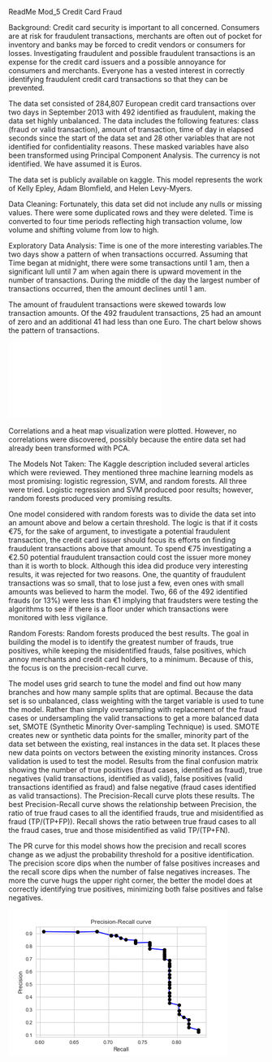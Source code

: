 ReadMe Mod_5 Credit Card Fraud

Background: Credit card security is important to all concerned. Consumers are at risk for fraudulent transactions, merchants are often out of pocket for inventory and banks may be forced to credit vendors or consumers for losses. Investigating fraudulent and possible fraudulent transactions is an expense for the credit card issuers and a possible annoyance for consumers and merchants. Everyone has a vested interest in correctly identifying fraudulent credit card transactions so that they can be prevented. 

The data set consisted of 284,807 European credit card transactions over two days in September 2013 with 492 identified as fraudulent, making the data set highly unbalanced. The data includes the following features: class (fraud or valid transaction), amount of transaction, time of day in elapsed seconds since the start of the data set and 28 other variables that are not identified for confidentiality reasons. These masked variables have also been transformed using Principal Component Analysis. The currency is not identified. We have assumed it is Euros.

The data set is publicly available on kaggle. This model represents the work of Kelly Epley, Adam Blomfield, and Helen Levy-Myers.

Data Cleaning: Fortunately, this data set did not include any nulls or missing values. There were some duplicated rows and they were deleted. Time is converted to four time periods reflecting high transaction volume, low volume and shifting volume from low to high.

Exploratory Data Analysis: Time is one of the more interesting variables.The two days show a pattern of when transactions occurred. Assuming that Time began at midnight, there were some transactions until 1 am, then a significant lull until 7 am when again there is upward movement in the number of transactions. During the middle of the day the largest number of transactions occurred, then the amount declines until 1 am. 

The amount of fraudulent transactions were skewed towards low transaction amounts. Of the 492 fraudulent transactions, 25 had an amount of zero and an additional 41 had less than one Euro. The chart below shows the pattern of transactions. 

![transaction-patterns](reports/figures/fraud_amounts.pdf)

Correlations and a heat map visualization were plotted. However, no correlations were discovered, possibly because the entire data set had already been transformed with PCA.

The Models Not Taken: The Kaggle description included several articles which were reviewed. They mentioned three machine learning models as most promising: logistic regression, SVM, and random forests. All three were tried. Logistic regression and SVM produced poor results; however, random forests produced very promising results. 

One model considered with random forests was to divide the data set into an amount above and below a certain threshold. The logic is that if it costs €75, for the sake of argument, to investigate a potential fraudulent transaction, the credit card issuer should focus its efforts on finding fraudulent transactions above that amount. To spend €75 investigating a €2.50 potential fraudulent transaction could cost the issuer more money than it is worth to block. Although this idea did produce very interesting results, it was rejected for two reasons. One, the quantity of fraudulent transactions was so small, that to lose just a few, even ones with small amounts was believed to harm the model. Two, 66 of the 492 identified frauds (or 13%) were less than €1 implying that fraudsters were testing the algorithms to see if there is a floor under which transactions were monitored with less vigilance. 

Random Forests: Random forests produced the best results. The goal in building the model is to identify the greatest number of frauds, true positives, while keeping the misidentified frauds, false positives, which annoy merchants and credit card holders, to a minimum. Because of this, the focus is on the precision-recall curve. 

The model uses grid search to tune the model and find out how many branches and how many sample splits that are optimal. Because the data set is so unbalanced, class weighting with the target variable is used to tune the model. Rather than simply oversampling with replacement of the fraud cases or undersampling the valid transactions to get a more balanced data set, SMOTE (Synthetic Minority Over-sampling Technique) is used. SMOTE creates new or synthetic data points for the smaller, minority part of the data set between the existing, real instances in the data set. It places these new data points on vectors between the existing minority instances. Cross validation is used to test the model. Results from the final confusion matrix showing the number of true positives (fraud cases, identified as fraud), true negatives (valid transactions, identified as valid), false positives (valid transactions identified as fraud) and false negative (fraud cases identified as valid transactions). The Precision-Recall curve plots these results. The best Precision-Recall curve shows the relationship between Precision, the ratio of true fraud cases to all the identified frauds, true and misidentified as fraud (TP/(TP+FP)). Recall shows the ratio between true fraud cases to all the fraud cases, true and those misidentified as valid TP/(TP+FN). 

The PR curve for this model shows how the precision and recall scores change as we adjust the probability threshold for a positive identification. The precision score dips when the number of false positives increases and the recall score dips when the number of false negatives increases. The more the curve hugs the upper right corner, the better the model does at correctly identifying true positives,  minimizing both false positives and false negatives.

![precision-recall-curve](reports/figures/pr_curve.png)



 



